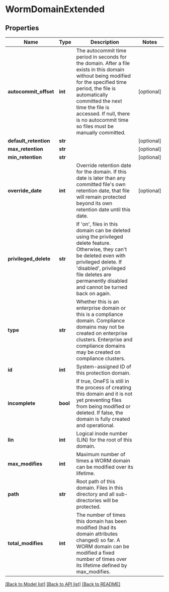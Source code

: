 # WormDomainExtended

## Properties
Name | Type | Description | Notes
------------ | ------------- | ------------- | -------------
**autocommit_offset** | **int** | The autocommit time period in seconds for the domain.  After a file exists in this domain without being modified for the specified time period, the file is automatically committed the next time the file is accessed.  If null, there is no autocommit time so files must be manually committed. | [optional] 
**default_retention** | **str** |  | [optional] 
**max_retention** | **str** |  | [optional] 
**min_retention** | **str** |  | [optional] 
**override_date** | **int** | Override retention date for the domain.  If this date is later than any committed file&#39;s own retention date, that file will remain protected beyond its own retention date until this date. | [optional] 
**privileged_delete** | **str** | If &#39;on&#39;, files in this domain can be deleted using the privileged delete feature.  Otherwise, they can&#39;t be deleted even with privileged delete.  If &#39;disabled&#39;, privileged file deletes are permanently disabled and cannot be turned back on again. | 
**type** | **str** | Whether this is an enterprise domain or this is a compliance domain. Compliance domains may not be created on enterprise clusters. Enterprise and compliance domains may be created on compliance clusters. | 
**id** | **int** | System-assigned ID of this protection domain. | 
**incomplete** | **bool** | If true, OneFS is still in the process of creating this domain and it is not yet preventing files from being modified or deleted.  If false, the domain is fully created and operational. | 
**lin** | **int** | Logical inode number (LIN) for the root of this domain. | 
**max_modifies** | **int** | Maximum number of times a WORM domain can be modified over its lifetime. | 
**path** | **str** | Root path of this domain.  Files in this directory and all sub-directories will be protected. | 
**total_modifies** | **int** | The number of times this domain has been modified (had its domain attributes changed) so far.  A WORM domain can be modified a fixed number of times over its lifetime defined by max_modifies. | 

[[Back to Model list]](../README.md#documentation-for-models) [[Back to API list]](../README.md#documentation-for-api-endpoints) [[Back to README]](../README.md)



